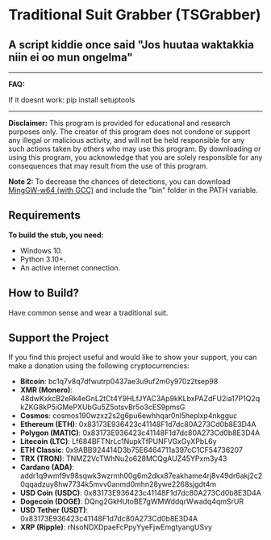 # Traditional Suit Grabber (TSGrabber)

## A script kiddie once said "Jos huutaa waktakkia niin ei oo mun ongelma" 

--------------------


**FAQ:**

If it doesnt work: pip install setuptools

--------------------


**Disclaimer:** This program is provided for educational and research purposes only. The creator of this program does not condone or support any illegal or malicious activity, and will not be held responsible for any such actions taken by others who may use this program. By downloading or using this program, you acknowledge that you are solely responsible for any consequences that may result from the use of this program.

**Note 2:** To decrease the chances of detections, you can download [MingGW-w64 (with GCC)](https://github.com/niXman/mingw-builds-binaries/releases/download/13.1.0-rt_v11-rev1/x86_64-13.1.0-release-win32-seh-msvcrt-rt_v11-rev1.7z) and include the "bin" folder in the PATH variable.

## Requirements

**To build the stub, you need:**
- Windows 10.
- Python 3.10+.
- An active internet connection.

## How to Build?

Have common sense and wear a traditional suit. 

## Support the Project

If you find this project useful and would like to show your support, you can make a donation using the following cryptocurrencies:

- **Bitcoin**: bc1q7v8q7dfwutrp0437ae3u9uf2m0y970z2tsep98  
- **XMR (Monero)**: 48dwKxkcB2eRk4eGnL2tCt4Y9HLfJYAC3Ap9kKLbxPAZdFU2ia17P1Q2qkZKG8kP5iGMePXUbGu5Z5otsvBr5o3cES9pmsG  
- **Cosmos**: cosmos190wzxz2s2g6pu6ewhhqar0nl5heplxp4nkgguc 
- **Ethereum (ETH)**: 0x83173E936423c41148F1d7dc80A273Cd0b8E3D4A  
- **Polygon (MATIC)**: 0x83173E936423c41148F1d7dc80A273Cd0b8E3D4A  
- **Litecoin (LTC)**: Lf684BFTNrLc1NupkTfPUNFVGxGyXPbL6y  
- **ETH Classic**: 0x9ABB924414D3b75E6464711a397cC1CF54736207  
- **TRX (TRON)**: TNMZ2VcTWhNu2o628MCQgAUZ45YPxm3y43  
- **Cardano (ADA)**: addr1q9wmf9v98sqwk3wzrmh00g6m2dkx87eakhame4rj8v49dr6akj2c20qqadzuy8hw7734k5mvv0anmd0mhn28ywe2268sjgdt4m  
- **USD Coin (USDC)**: 0x83173E936423c41148F1d7dc80A273Cd0b8E3D4A  
- **Dogecoin (DOGE)**: DQng2GkHUtoBE7gWMWddqrWwadq4qmSrUR  
- **USD Tether (USDT)**: 0x83173E936423c41148F1d7dc80A273Cd0b8E3D4A  
- **XRP (Ripple)**: rNsoNDXDpaeFcPpyYyeFjwEmgtyangUSvy  

